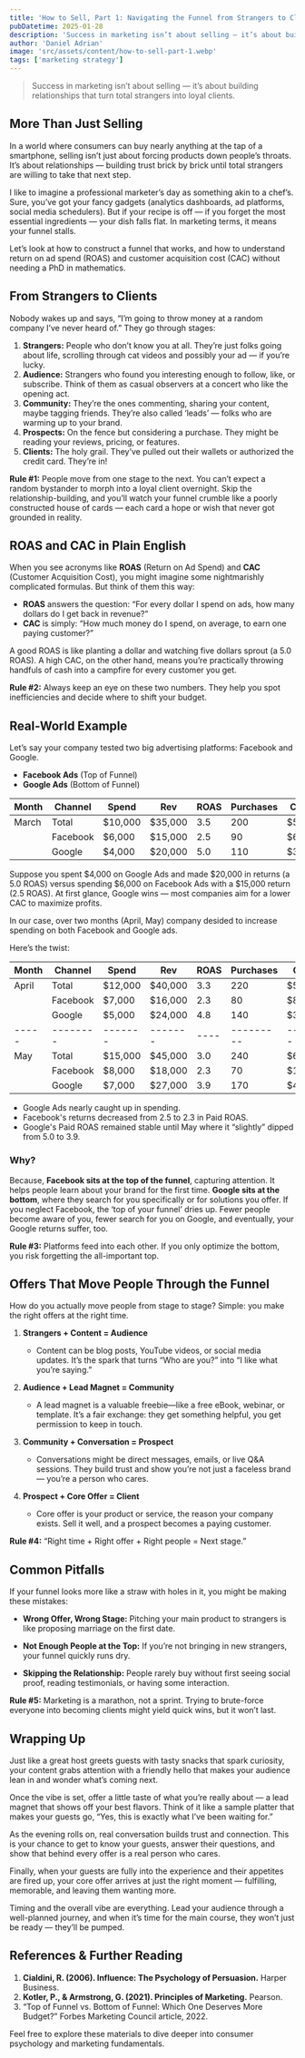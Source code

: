 ```yaml
---
title: 'How to Sell, Part 1: Navigating the Funnel from Strangers to Clients'
pubDatetime: 2025-01-28
description: 'Success in marketing isn’t about selling — it’s about building relationships that turn total strangers into loyal clients.'
author: 'Daniel Adrian'
image: 'src/assets/content/how-to-sell-part-1.webp'
tags: ['marketing strategy']
---
```


> Success in marketing isn’t about selling — it’s about building relationships that turn total strangers into loyal clients.

## More Than Just Selling

In a world where consumers can buy nearly anything at the tap of a smartphone, selling isn’t just about forcing products down people’s throats. It’s about relationships — building trust brick by brick until total strangers are willing to take that next step.

I like to imagine a professional marketer’s day as something akin to a chef’s. Sure, you’ve got your fancy gadgets (analytics dashboards, ad platforms, social media schedulers). But if your recipe is off — if you forget the most essential ingredients — your dish falls flat. In marketing terms, it means your funnel stalls.

Let’s look at how to construct a funnel that works, and how to understand return on ad spend (ROAS) and customer acquisition cost (CAC) without needing a PhD in mathematics.

## From Strangers to Clients

Nobody wakes up and says, “I’m going to throw money at a random company I’ve never heard of.” They go through stages:

1. **Strangers:** People who don’t know you at all. They’re just folks going about life, scrolling through cat videos and possibly your ad — if you’re lucky.
2. **Audience:** Strangers who found you interesting enough to follow, like, or subscribe. Think of them as casual observers at a concert who like the opening act.
3. **Community:** They’re the ones commenting, sharing your content, maybe tagging friends. They’re also called ‘leads’ — folks who are warming up to your brand.
4. **Prospects:** On the fence but considering a purchase. They might be reading your reviews, pricing, or features.
5. **Clients:** The holy grail. They’ve pulled out their wallets or authorized the credit card. They’re in!

**Rule #1:** People move from one stage to the next. You can’t expect a random bystander to morph into a loyal client overnight. Skip the relationship-building, and you’ll watch your funnel crumble like a poorly constructed house of cards — each card a hope or wish that never got grounded in reality.

## ROAS and CAC in Plain English

When you see acronyms like **ROAS** (Return on Ad Spend) and **CAC** (Customer Acquisition Cost), you might imagine some nightmarishly complicated formulas. But think of them this way:

- **ROAS** answers the question: “For every dollar I spend on ads, how many dollars do I get back in revenue?”
- **CAC** is simply: “How much money do I spend, on average, to earn one paying customer?”

A good ROAS is like planting a dollar and watching five dollars sprout (a 5.0 ROAS). A high CAC, on the other hand, means you’re practically throwing handfuls of cash into a campfire for every customer you get.

**Rule #2:** Always keep an eye on these two numbers. They help you spot inefficiencies and decide where to shift your budget.

## Real-World Example

Let’s say your company tested two big advertising platforms: Facebook and Google.

- **Facebook Ads** (Top of Funnel)
- **Google Ads** (Bottom of Funnel)

| Month | Channel  | Spend   | Rev     | ROAS | Purchases | CAC   |
| ----- | -------- | ------- | ------- | ---- | --------- | ----- |
| March | Total    | $10,000 | $35,000 | 3.5  | 200       | $50.0 |
|       | Facebook | $6,000  | $15,000 | 2.5  | 90        | $66.7 |
|       | Google   | $4,000  | $20,000 | 5.0  | 110       | $36.4 |

Suppose you spent $4,000 on Google Ads and made $20,000 in returns (a 5.0 ROAS) versus spending $6,000 on Facebook Ads with a $15,000 return (2.5 ROAS). At first glance, Google wins — most companies aim for a lower CAC to maximize profits.

In our case, over two months (April, May) company desided to increase spending on both Facebook and Google ads.

Here’s the twist:

| Month | Channel  | Spend   | Rev     | ROAS | Purchases | CAC    |
| ----- | -------- | ------- | ------- | ---- | --------- | ------ |
| April | Total    | $12,000 | $40,000 | 3.3  | 220       | $54.5  |
|       | Facebook | $7,000  | $16,000 | 2.3  | 80        | $87.5  |
|       | Google   | $5,000  | $24,000 | 4.8  | 140       | $35.7  |
| ----- | -------- | ------- | ------- | ---- | --------- | ------ |
| May   | Total    | $15,000 | $45,000 | 3.0  | 240       | $62.5  |
|       | Facebook | $8,000  | $18,000 | 2.3  | 70        | $114.3 |
|       | Google   | $7,000  | $27,000 | 3.9  | 170       | $41.2  |

- Google Ads nearly caught up in spending.
- Facebook's returns decreased from 2.5 to 2.3 in Paid ROAS.
- Google's Paid ROAS remained stable until May where it “slightly” dipped from 5.0 to 3.9.

### Why?

Because, **Facebook sits at the top of the funnel**, capturing attention. It helps people learn about your brand for the first time. **Google sits at the bottom**, where they search for you specifically or for solutions you offer. If you neglect Facebook, the ‘top of your funnel’ dries up. Fewer people become aware of you, fewer search for you on Google, and eventually, your Google returns suffer, too.

**Rule #3:** Platforms feed into each other. If you only optimize the bottom, you risk forgetting the all-important top.

## Offers That Move People Through the Funnel

How do you actually move people from stage to stage? Simple: you make the right offers at the right time.

1. **Strangers + Content = Audience**

   - Content can be blog posts, YouTube videos, or social media updates. It’s the spark that turns “Who are you?” into “I like what you’re saying.”

2. **Audience + Lead Magnet = Community**

   - A lead magnet is a valuable freebie—like a free eBook, webinar, or template. It’s a fair exchange: they get something helpful, you get permission to keep in touch.

3. **Community + Conversation = Prospect**

   - Conversations might be direct messages, emails, or live Q&A sessions. They build trust and show you’re not just a faceless brand — you’re a person who cares.

4. **Prospect + Core Offer = Client**

   - Core offer is your product or service, the reason your company exists. Sell it well, and a prospect becomes a paying customer.

**Rule #4:** “Right time + Right offer + Right people = Next stage.”

## Common Pitfalls

If your funnel looks more like a straw with holes in it, you might be making these mistakes:

- **Wrong Offer, Wrong Stage:** Pitching your main product to strangers is like proposing marriage on the first date.

- **Not Enough People at the Top:** If you’re not bringing in new strangers, your funnel quickly runs dry.

- **Skipping the Relationship:** People rarely buy without first seeing social proof, reading testimonials, or having some interaction.

**Rule #5:** Marketing is a marathon, not a sprint. Trying to brute-force everyone into becoming clients might yield quick wins, but it won’t last.

## Wrapping Up

Just like a great host greets guests with tasty snacks that spark curiosity, your content grabs attention with a friendly hello that makes your audience lean in and wonder what’s coming next.

Once the vibe is set, offer a little taste of what you’re really about — a lead magnet that shows off your best flavors. Think of it like a sample platter that makes your guests go, “Yes, this is exactly what I’ve been waiting for.”

As the evening rolls on, real conversation builds trust and connection. This is your chance to get to know your guests, answer their questions, and show that behind every offer is a real person who cares.

Finally, when your guests are fully into the experience and their appetites are fired up, your core offer arrives at just the right moment — fulfilling, memorable, and leaving them wanting more.

Timing and the overall vibe are everything. Lead your audience through a well-planned journey, and when it’s time for the main course, they won’t just be ready — they’ll be pumped.

## References & Further Reading

1. **Cialdini, R. (2006). Influence: The Psychology of Persuasion.** Harper Business.
2. **Kotler, P., & Armstrong, G. (2021). Principles of Marketing.** Pearson.
3. “Top of Funnel vs. Bottom of Funnel: Which One Deserves More Budget?” Forbes Marketing Council article, 2022.

Feel free to explore these materials to dive deeper into consumer psychology and marketing fundamentals.
